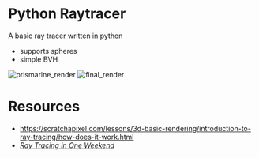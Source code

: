 # Python Raytracer
A basic ray tracer written in python
- supports spheres
- simple BVH

![prismarine_render](https://github.com/RW-77/python-raytracer/assets/79298723/014a21f1-64f2-4923-9ef8-32d2c6f08bf4)
![final_render](https://github.com/RW-77/python-raytracer/assets/79298723/8b4a3538-74fc-43e5-bdf6-6959dac1badb)



# Resources
- https://scratchapixel.com/lessons/3d-basic-rendering/introduction-to-ray-tracing/how-does-it-work.html
- [_Ray Tracing in One Weekend_](https://raytracing.github.io/books/RayTracingInOneWeekend.html)

